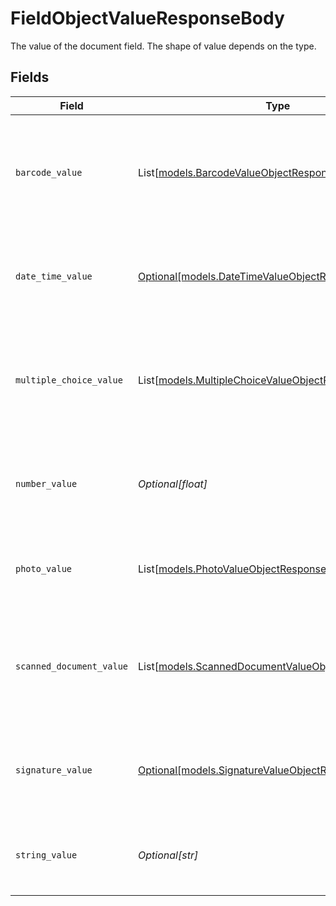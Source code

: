 # FieldObjectValueResponseBody

The value of the document field. The shape of value depends on the type.


## Fields

| Field                                                                                                      | Type                                                                                                       | Required                                                                                                   | Description                                                                                                | Example                                                                                                    |
| ---------------------------------------------------------------------------------------------------------- | ---------------------------------------------------------------------------------------------------------- | ---------------------------------------------------------------------------------------------------------- | ---------------------------------------------------------------------------------------------------------- | ---------------------------------------------------------------------------------------------------------- |
| `barcode_value`                                                                                            | List[[models.BarcodeValueObjectResponseBody](../models/barcodevalueobjectresponsebody.md)]                 | :heavy_minus_sign:                                                                                         | The value of a barcode scanning field. Only present for barcode scanning fields.                           |                                                                                                            |
| `date_time_value`                                                                                          | [Optional[models.DateTimeValueObjectResponseBody]](../models/datetimevalueobjectresponsebody.md)           | :heavy_minus_sign:                                                                                         | The value of a date time field. Only present for date time fields.                                         |                                                                                                            |
| `multiple_choice_value`                                                                                    | List[[models.MultipleChoiceValueObjectResponseBody](../models/multiplechoicevalueobjectresponsebody.md)]   | :heavy_minus_sign:                                                                                         | The value of a multiple choice field. Only present for multiple choice fields.                             |                                                                                                            |
| `number_value`                                                                                             | *Optional[float]*                                                                                          | :heavy_minus_sign:                                                                                         | The value of a number field. Only present for number fields.                                               | 123.456                                                                                                    |
| `photo_value`                                                                                              | List[[models.PhotoValueObjectResponseBody](../models/photovalueobjectresponsebody.md)]                     | :heavy_minus_sign:                                                                                         | The value of a photo field. Only present for photo fields.                                                 |                                                                                                            |
| `scanned_document_value`                                                                                   | List[[models.ScannedDocumentValueObjectResponseBody](../models/scanneddocumentvalueobjectresponsebody.md)] | :heavy_minus_sign:                                                                                         | The value of a scanned document field. Only present for scanned document fields.                           |                                                                                                            |
| `signature_value`                                                                                          | [Optional[models.SignatureValueObjectResponseBody]](../models/signaturevalueobjectresponsebody.md)         | :heavy_minus_sign:                                                                                         | The value of a signature field. Only present for signature fields.                                         |                                                                                                            |
| `string_value`                                                                                             | *Optional[str]*                                                                                            | :heavy_minus_sign:                                                                                         | The value of a string field. Only present for string fields.                                               | Red Truck                                                                                                  |